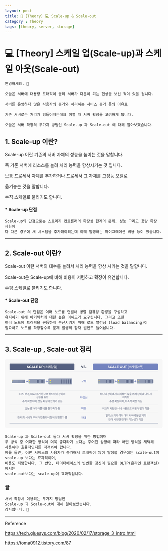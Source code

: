 ```yaml
---
layout: post
title: 📖 [Theory] 💻 Scale-up & Scale-out
category : Theory
tags: [theory, server, storage]
---
```


# 💻 [Theory] 스케일 업(Scale-up)과 스케일 아웃(Scale-out)

    안녕하세요. 👋
    
    오늘은 서버에 대용량 트래픽이 몰려 서버가 다운이 되는 현상을 보신 적이 있을 겁니다.
    
    서버를 운영하다 많은 사용자의 증가와 처리하는 서비스 증가 등의 이유로 
    
    기존 서버로는 처리가 힘들어지는데요 이럴 때 서버 확장을 고려하게 됩니다.
    
    오늘은 서버 확장의 두가지 방법인 Scale-up 과 Scale-out 에 대해 알아보겠습니다.
        
## 1. Scale-up 이란?

   Scale-up 이란 기존의 서버 자체의 성능을 높이는 것을 말합니다.
   
   즉 기존 서버에 리소스를 늘려 처리 능력을 향상시키는 것 입니다.
   
   보통 프로세서 자체를 추가하거나 프로세서 그 자체를 고성능 모델로 
   
   옮겨놓는 것을 말합니다.
   
   수직 스케일로 불리기도 합니다.
   
#### * Scale-up 단점
    
    Scale-up의 단점으로는 스토리지 컨트롤러의 확장성 한계의 문제, 성능 그리고 용량 확장 제한에
    다 다른 경우에 새 시스템을 추가해야되는데 이때 발생하는 마이그레이션 비용 등이 있습니다.
    
-------------

## 2. Scale-out 이란?

 Scale-out 이란 서버의 대수를 늘려서 처리 능력을 향상 시키는 것을 말합니다.
 
 Scale-out은 Scale-up에 비해 비용이 저렴하고 확장이 유연합니다.
 
 수평 스케일로 불리기도 합니다.
 
 #### * Scale-out 단점
 
    Scale-out 의 단점은 여러 노드를 연결해 병렬 컴퓨팅 환경을 구성하고
    유지하기 위해 아키텍처에 대한 높은 이해도가 요구됩니다. 그리고 또한
    여러 노드에 트래픽을 균등하게 분산시키기 위해 로드 밸런싱 (load balancing)이
    필요하고 노드를 확장할수록 문제 발생의 잠재 원인도 늘어납니다. 


---------------

## 3. Scale-up , Scale-out 정리

![UNCOMMITTED](/images/2020-7-7/scaleup_scaleout_comparison.png)

    Scale-up 과 Scale-out 둘다 서버 확장을 위한 방법이며
    두 방식 중 어떠한 방식이 더욱 좋다라기 보다는 주어진 상황에 따라 어떤 방식을 채택해
    사용해야 효율적인지를 따져봐야 합니다.
    예를 들면, 어떤 서비스의 사용자가 증가해서 트래픽이 많이 발생할 경우에는 scale-out이 scale-up 보다는 효과적이며,
    비용도 저렴합니다. 그 반면, 데이터베이스의 빈번한 갱신이 필요한 OLTP(온라인 트랜잭션)에서는
    scale-out보다는 scale-up이 효과적입니다.

    
### 끝
    
    서버 확장시 이용되는 두가지 방법인
    Scale-up 과 Scale-out에 대해 알아보았습니다.
    감사합니다. 🙏
    

-------------------------------------------------

Reference

https://tech.gluesys.com/blog/2020/02/17/storage_3_intro.html

https://toma0912.tistory.com/87